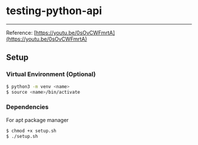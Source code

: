 # testing-python-api

---

Reference: [https://youtu.be/0sOvCWFmrtA](https://youtu.be/0sOvCWFmrtA)

## Setup

### Virtual Environment (Optional)
```sh
$ python3 -m venv <name>
$ source <name>/bin/activate
```

### Dependencies
For apt package manager
```sh
$ chmod +x setup.sh
$ ./setup.sh
```
